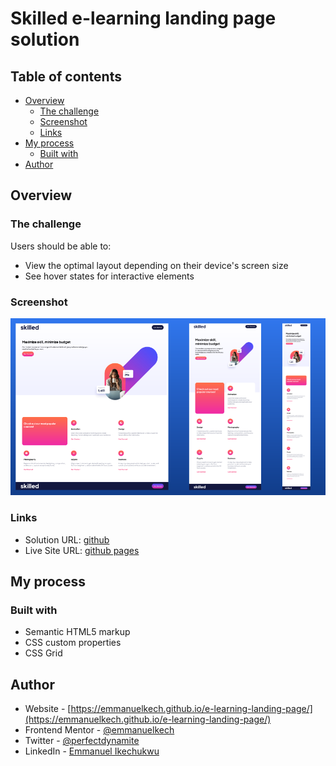 # Skilled e-learning landing page solution

## Table of contents

- [Overview](#overview)
  - [The challenge](#the-challenge)
  - [Screenshot](#screenshot)
  - [Links](#links)
- [My process](#my-process)
  - [Built with](#built-with)
- [Author](#author)


## Overview

### The challenge

Users should be able to:

- View the optimal layout depending on their device's screen size
- See hover states for interactive elements

### Screenshot

![](./preview/e-learning.png)


### Links

- Solution URL: [github](https://github.com/emmanuelkech/e-learning-landing-page)
- Live Site URL: [github pages](https://emmanuelkech.github.io/e-learning-landing-page/)

## My process

### Built with

- Semantic HTML5 markup
- CSS custom properties
- CSS Grid


## Author

- Website - [https://emmanuelkech.github.io/e-learning-landing-page/](https://emmanuelkech.github.io/e-learning-landing-page/)
- Frontend Mentor - [@emmanuelkech](https://www.frontendmentor.io/profile/emmanuelkech)
- Twitter - [@perfectdynamite](https://www.twitter.com/perfectdynamite)
- LinkedIn - [Emmanuel Ikechukwu](https://www.linkedin.com/in/emmanuel-ikechukwu-018032b4/)


